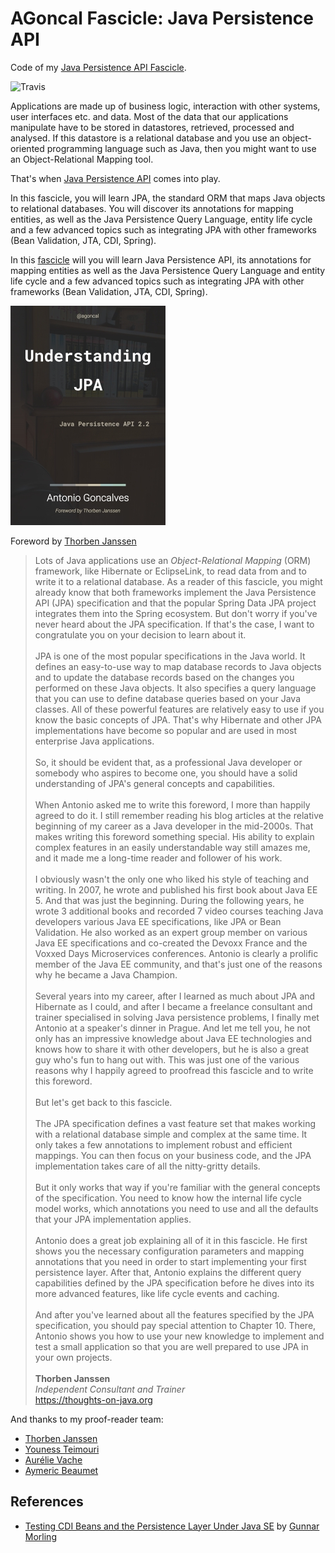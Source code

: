 # AGoncal Fascicle: Java Persistence API

Code of my [Java Persistence API Fascicle](https://www.amazon.com/Understanding-JPA-2-2-Persistence-fascicle-ebook/dp/B07RWPXPS6).

![Travis](https://travis-ci.org/agoncal/agoncal-fascicle-jpa.svg?branch=2.2)

Applications are made up of business logic, interaction with other systems, user interfaces etc. and data.
Most of the data that our applications manipulate have to be stored in datastores, retrieved, processed and analysed.
If this datastore is a relational database and you use an object-oriented programming language such as Java, then you might want to use an Object-Relational Mapping tool.

That's when [Java Persistence API](https://beanvalidation.org) comes into play.

In this fascicle, you will learn JPA, the standard ORM that maps Java objects to relational databases.
You will discover its annotations for mapping entities, as well as the Java Persistence Query Language, entity life cycle and a few advanced topics such as integrating JPA with other frameworks (Bean Validation, JTA, CDI, Spring).

In this [fascicle](https://www.amazon.com/author/agoncal) will you will learn Java Persistence API, its annotations for mapping entities as well as the Java Persistence Query Language and entity life cycle and a few advanced topics such as integrating JPA with other frameworks (Bean Validation, JTA, CDI, Spring).

![Java Persistence API Fascicle](https://raw.githubusercontent.com/agoncal/agoncal-fascicle-jpa/master/cover.jpg)

Foreword by [Thorben Janssen](https://twitter.com/thjanssen123)

> Lots of Java applications use an _Object-Relational Mapping_ (ORM) framework, like Hibernate or EclipseLink, to read data from and to write it to a relational database.
As a reader of this fascicle, you might already know that both frameworks implement the Java Persistence API (JPA) specification and that the popular Spring Data JPA project integrates them into the Spring ecosystem.
But don't worry if you've never heard about the JPA specification.
If that's the case, I want to congratulate you on your decision to learn about it.
<br/><br/>
JPA is one of the most popular specifications in the Java world.
It defines an easy-to-use way to map database records to Java objects and to update the database records based on the changes you performed on these Java objects.
It also specifies a query language that you can use to define database queries based on your Java classes.
All of these powerful features are relatively easy to use if you know the basic concepts of JPA.
That's why Hibernate and other JPA implementations have become so popular and are used in most enterprise Java applications.
<br/><br/>
So, it should be evident that, as a professional Java developer or somebody who aspires to become one, you should have a solid understanding of JPA's general concepts and capabilities.
<br/><br/>
When Antonio asked me to write this foreword, I more than happily agreed to do it.
I still remember reading his blog articles at the relative beginning of my career as a Java developer in the mid-2000s.
That makes writing this foreword something special.
His ability to explain complex features in an easily understandable way still amazes me, and it made me a long-time reader and follower of his work.
<br/><br/>
I obviously wasn't the only one who liked his style of teaching and writing.
In 2007, he wrote and published his first book about Java EE 5.
And that was just the beginning.
During the following years, he wrote 3 additional books and recorded 7 video courses teaching Java developers various Java EE specifications, like JPA or Bean Validation.
He also worked as an expert group member on various Java EE specifications and co-created the Devoxx France and the Voxxed Days Microservices conferences.
Antonio is clearly a prolific member of the Java EE community, and that's just one of the reasons why he became a Java Champion.
<br/><br/>
Several years into my career, after I learned as much about JPA and Hibernate as I could, and after I became a freelance consultant and trainer specialised in solving Java persistence problems, I finally met Antonio at a speaker's dinner in Prague.
And let me tell you, he not only has an impressive knowledge about Java EE technologies and knows how to share it with other developers, but he is also a great guy who's fun to hang out with.
This was just one of the various reasons why I happily agreed to proofread this fascicle and to write this foreword.
<br/><br/>
But let's get back to this fascicle.
<br/><br/>
The JPA specification defines a vast feature set that makes working with a relational database simple and complex at the same time.
It only takes a few annotations to implement robust and efficient mappings.
You can then focus on your business code, and the JPA implementation takes care of all the nitty-gritty details.
<br/><br/>
But it only works that way if you're familiar with the general concepts of the specification.
You need to know how the internal life cycle model works, which annotations you need to use and all the defaults that your JPA implementation applies.
<br/><br/>
Antonio does a great job explaining all of it in this fascicle.
He first shows you the necessary configuration parameters and mapping annotations that you need in order to start implementing your first persistence layer.
After that, Antonio explains the different query capabilities defined by the JPA specification before he dives into its more advanced features, like life cycle events and caching.
<br/><br/>
And after you've learned about all the features specified by the JPA specification, you should pay special attention to Chapter 10.
There, Antonio shows you how to use your new knowledge to implement and test a small application so that you are well prepared to use JPA in your own projects.
<br/><br/>
**Thorben Janssen**  
_Independent Consultant and Trainer_  
https://thoughts-on-java.org

And thanks to my proof-reader team:

* [Thorben Janssen](https://twitter.com/thjanssen123)
* [Youness Teimouri](http://www.youness-teimouri.com)
* [Aurélie Vache](https://twitter.com/aurelievache)
* [Aymeric Beaumet](https://twitter.com/aymericbeaumet)

## References

* [Testing CDI Beans and the Persistence Layer Under Java SE](http://in.relation.to/2019/01/23/testing-cdi-beans-and-persistence-layer-under-java-se) by [Gunnar Morling](https://twitter.com/gunnarmorling)
